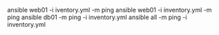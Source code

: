 ansible web01 -i iventory.yml -m ping
ansible web01 -i inventory.yml -m ping
ansible db01 -m ping -i inventory.yml
ansible all -m ping -i inventory.yml